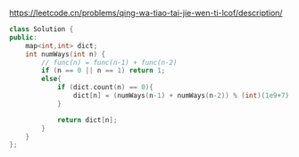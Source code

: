 https://leetcode.cn/problems/qing-wa-tiao-tai-jie-wen-ti-lcof/description/

```c++
class Solution {
public:
    map<int,int> dict;
    int numWays(int n) {
        // func(n) = func(n-1) + func(n-2)
        if (n == 0 || n == 1) return 1;
        else{
            if (dict.count(n) == 0){
                dict[n] = (numWays(n-1) + numWays(n-2)) % (int)(1e9+7);
            }

            return dict[n];
        }
    }
};
```
